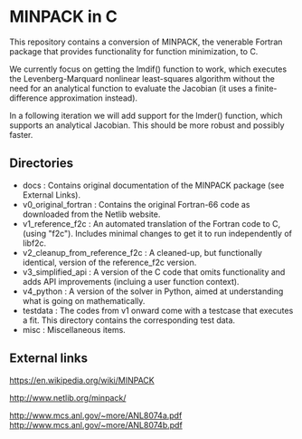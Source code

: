 MINPACK in C
============

This repository contains a conversion of MINPACK, the venerable Fortran package that provides
functionality for function minimization, to C.

We currently focus on getting the lmdif() function to work, which executes the Levenberg-Marquard nonlinear least-squares
algorithm without the need for an analytical function to evaluate the Jacobian (it uses a finite-difference approximation instead).

In a following iteration we will add support for the lmder() function, which supports an analytical Jacobian.
This should be more robust and possibly faster.

Directories
-----------

* docs : Contains original documentation of the MINPACK package (see External Links).
* v0_original_fortran : Contains the original Fortran-66 code as downloaded from the Netlib website.
* v1_reference_f2c : An automated translation of the Fortran code to C, (using "f2c"). Includes minimal changes to get it to run independently of libf2c.
* v2_cleanup_from_reference_f2c : A cleaned-up, but functionally identical, version of the reference_f2c version.
* v3_simplified_api : A version of the C code that omits functionality and adds API improvements (incluing a user function context).
* v4_python : A version of the solver in Python, aimed at understanding what is going on mathematically.
* testdata : The codes from v1 onward come with a testcase that executes a fit. This directory contains the corresponding test data.
* misc : Miscellaneous items.

External links
--------------

https://en.wikipedia.org/wiki/MINPACK

http://www.netlib.org/minpack/

http://www.mcs.anl.gov/~more/ANL8074a.pdf
http://www.mcs.anl.gov/~more/ANL8074b.pdf
